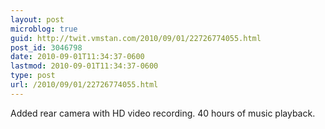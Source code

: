 ```yaml
---
layout: post
microblog: true
guid: http://twit.vmstan.com/2010/09/01/22726774055.html
post_id: 3046798
date: 2010-09-01T11:34:37-0600
lastmod: 2010-09-01T11:34:37-0600
type: post
url: /2010/09/01/22726774055.html
---
```

Added rear camera with HD video recording. 40 hours of music playback.
